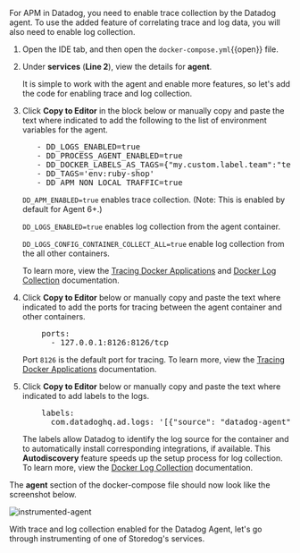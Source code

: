 For APM in Datadog, you need to enable trace collection by the Datadog agent. To use the added feature of correlating trace and log data, you will also need to enable log collection. 

1. Open the IDE tab, and then open the `docker-compose.yml`{{open}} file.

2. Under **services** (**Line 2**), view the details for **agent**. <p>  It is simple to work with the agent and enable more features, so let's add the code for enabling trace and log collection.

3. Click **Copy to Editor** in the block below or manually copy and paste the text where indicated to add the following to the list of environment variables for the agent.

    <pre class="file" data-filename="docker-compose.yml" data-target="insert" data-marker="# add agent env variables">
      - DD_LOGS_ENABLED=true
      - DD_PROCESS_AGENT_ENABLED=true
      - DD_DOCKER_LABELS_AS_TAGS={"my.custom.label.team":"team"}
      - DD_TAGS='env:ruby-shop'
      - DD_APM_NON_LOCAL_TRAFFIC=true</pre> 

    `DD_APM_ENABLED=true` enables trace collection. (Note: This is enabled by default for Agent 6+.) 
    
    `DD_LOGS_ENABLED=true` enables log collection from the agent container. <p> `DD_LOGS_CONFIG_CONTAINER_COLLECT_ALL=true` enable log collection from the all other containers. 
    
    To learn more, view the <a href="https://docs.datadoghq.com/agent/docker/?tab=standard#optional-collection-agents" target="_blank">Tracing Docker Applications</a> and <a href="https://docs.datadoghq.com/agent/docker/log/?tab=dockercompose#one-step-install-to-collect-all-the-container-logs" target="_blank">Docker Log Collection</a> documentation.

4. Click **Copy to Editor** below or manually copy and paste the text where indicated to add the ports for tracing between the agent container and other containers. 

    <pre class="file" data-filename="docker-compose.yml" data-target="insert" data-marker="# add agent trace port">
       ports:
         - 127.0.0.1:8126:8126/tcp</pre> 
    
    Port `8126` is the default port for tracing. To learn more, view the <a href="https://docs.datadoghq.com/agent/docker/apm/?tab=java#tracing-from-the-host" target="_blank">Tracing Docker Applications</a> documentation. 

5. Click **Copy to Editor** below or manually copy and paste the text where indicated to add labels to the logs. 

    <pre class="file" data-filename="docker-compose.yml" data-target="insert" data-marker="# add agent log labels">
       labels:
         com.datadoghq.ad.logs: '[{"source": "datadog-agent", "service": "agent"}]'</pre>
    
    The labels allow Datadog to identify the log source for the container and to automatically install corresponding integrations, if available. This **Autodiscovery** feature speeds up the setup process for log collection. To learn more, view the <a href="https://docs.datadoghq.com/agent/docker/log/?tab=dockercompose#activate-log-integrations" target="_blank">Docker Log Collection</a> documentation. 

The **agent** section of the docker-compose file should now look like the screenshot below. <p> ![instrumented-agent](instrumentapp2/assets/instrumented-agent.png)

With trace and log collection enabled for the Datadog Agent, let's go through instrumenting of one of Storedog's services.
